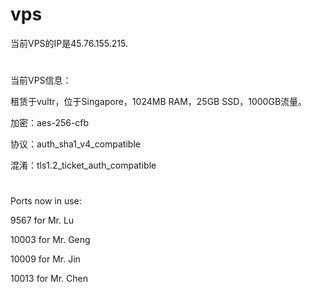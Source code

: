 # vps
当前VPS的IP是45.76.155.215.
# 
当前VPS信息：

租赁于vultr，位于Singapore，1024MB RAM，25GB SSD，1000GB流量。

加密：aes-256-cfb

协议：auth_sha1_v4_compatible

混淆：tls1.2_ticket_auth_compatible
#
Ports now in use:
 

9567	for Mr. Lu

10003	for Mr. Geng

10009	for Mr. Jin

10013	for Mr. Chen

